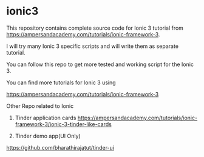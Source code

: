 # ionic3

This repository contains complete source code for Ionic 3 tutorial from https://ampersandacademy.com/tutorials/ionic-framework-3.

I will try many Ionic 3 specific scripts and will write them as separate tutorial.

You can follow this repo to get more tested and working script for the Ionic 3.

You can find more tutorials for Ionic 3 using

https://ampersandacademy.com/tutorials/ionic-framework-3


Other Repo related to Ionic

1. Tinder application cards 
https://ampersandacademy.com/tutorials/ionic-framework-3/ionic-3-tinder-like-cards

2. Tinder demo app(UI Only)

https://github.com/bharathirajatut/tinder-ui
